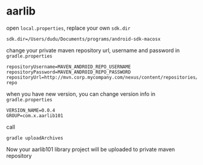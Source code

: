 # aarlib


open ```local.properties```, replace your own ```sdk.dir```

```
sdk.dir=/Users/dudu/Documents/programs/android-sdk-macosx
```


change your private maven repository url, username and password in ```gradle.properties```
```
repositoryUsername=MAVEN_ANDROID_REPO_USERNAME
repositoryPassword=MAVEN_ANDROID_REPO_PASSWORD
repositoryUrl=http://mvn.corp.mycompany.com/nexus/content/repositories/android-repo
```

when you have new version, you can change version info in ```gradle.properties```
```
VERSION_NAME=0.0.4
GROUP=com.x.aarlib101
```

call 
```
gradle uploadArchives
```

Now your aarlib101 library project will be uploaded to private maven repository
